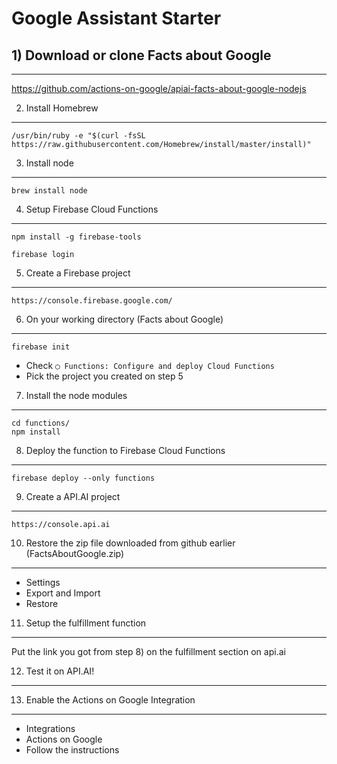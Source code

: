 # Google Assistant Starter

## 1) Download or clone Facts about Google
---

 https://github.com/actions-on-google/apiai-facts-about-google-nodejs

2) Install Homebrew
---
```
/usr/bin/ruby -e "$(curl -fsSL https://raw.githubusercontent.com/Homebrew/install/master/install)"
```

3) Install node
---
```
brew install node
```

4) Setup Firebase Cloud Functions
---
```
npm install -g firebase-tools
```
```
firebase login
```

5) Create a Firebase project
---
```
https://console.firebase.google.com/
```

6) On your working directory (Facts about Google)
---
```
firebase init
```
- Check `◯ Functions: Configure and deploy Cloud Functions`
- Pick the project you created on step 5


7) Install the node modules
---
```
cd functions/
npm install
```

8) Deploy the function to Firebase Cloud Functions
---
```
firebase deploy --only functions
```

9) Create a API.AI project
---
```
https://console.api.ai
```

10) Restore the zip file downloaded from github earlier (FactsAboutGoogle.zip)
---
- Settings
- Export and Import
- Restore

11) Setup the fulfillment function
---
Put the link you got from step 8) on the fulfillment section on api.ai

12) Test it on API.AI!
---

13) Enable the Actions on Google Integration
---

- Integrations
- Actions on Google
- Follow the instructions